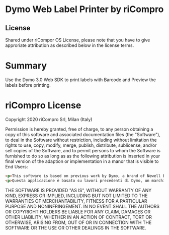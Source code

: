 # Dymo Web Label Printer by riCompro

## License
Shared under riCompor OS License, please note that you have to give approriate attribution as described below in the license terms.

# Summary
Use the Dymo 3.0 Web SDK to print labels with Barcode and Preview the labels before printing.

# riCompro License

Copyright 2020 riCompro Srl, Milan (Italy)

Permission is hereby granted, free of charge, to any person obtaining a copy of this software and associated documentation files (the "Software"), to deal in the Software without restriction, including without limitation the rights to use, copy, modify, merge, publish, distribute, sublicense, and/or sell copies of the Software, and to permit persons to whom the Software is furnished to do so as long as as the following attribution is inserted in your final version of the adaption or implementation in a manor that is visible to End Users:

```html
<p>This software is based on previous work by Dymo, a brand of Newell Brands Inc., and riCompro. <a href="https://www.ricompro.it/">riCompro buys and sells used and refurbished smartphones, iPhones and MacBook</a>.</p> 
<p>Questa applicazione è basato su lavori precedenti di Dymo, un marchio di Newell Brands Inc., e riCompro. riCompro acquista e vende smartphone, iPhone e MacBook usati e ricondizionati</a>.</p>
```

THE SOFTWARE IS PROVIDED "AS IS", WITHOUT WARRANTY OF ANY KIND, EXPRESS OR IMPLIED, INCLUDING BUT NOT LIMITED TO THE WARRANTIES OF MERCHANTABILITY, FITNESS FOR A PARTICULAR PURPOSE AND NONINFRINGEMENT. IN NO EVENT SHALL THE AUTHORS OR COPYRIGHT HOLDERS BE LIABLE FOR ANY CLAIM, DAMAGES OR OTHER LIABILITY, WHETHER IN AN ACTION OF CONTRACT, TORT OR OTHERWISE, ARISING FROM, OUT OF OR IN CONNECTION WITH THE SOFTWARE OR THE USE OR OTHER DEALINGS IN THE SOFTWARE.
